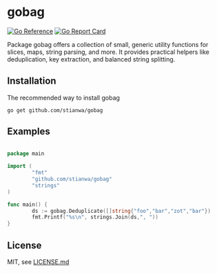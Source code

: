# gobag
[![Go Reference](https://pkg.go.dev/badge/github.com/stianwa/gobag.svg)](https://pkg.go.dev/github.com/stianwa/gobag) [![Go Report Card](https://goreportcard.com/badge/github.com/stianwa/gobag)](https://goreportcard.com/report/github.com/stianwa/gobag)

Package gobag offers a collection of small, generic utility functions
for slices, maps, string parsing, and more.  It provides practical
helpers like deduplication, key extraction, and balanced string
splitting.

Installation
------------

The recommended way to install gobag

```
go get github.com/stianwa/gobag
```

Examples
--------

```go

package main
 
import (
        "fmt"
        "github.com/stianwa/gobag"
		"strings"
)

func main() {
        ds := gobag.Deduplicate([]string{"foo","bar","zot","bar"})                                  
        fmt.Printf("%s\n", strings.Join(ds,", "))
}
```

License
-------

MIT, see [LICENSE.md](LICENSE.md)
